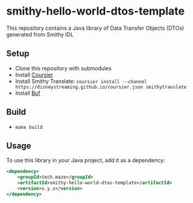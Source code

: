 # smithy-hello-world-dtos-template

This repository contains a Java library of Data Transfer Objects (DTOs) generated from Smithy IDL

## Setup

- Clone this repository with submodules
- Install [Coursier](https://get-coursier.io/docs/cli-installation)
- Install Smithy Translate: `coursier install --channel https://disneystreaming.github.io/coursier.json smithytranslate`
- Install [Buf](https://buf.build/docs/cli/installation/)

## Build

- `make build`

## Usage

To use this library in your Java project, add it as a dependency:

```xml
<dependency>
    <groupId>tech.maze</groupId>
    <artifactId>smithy-hello-world-dtos-template</artifactId>
    <version>x.y.z</version>
</dependency>
```
